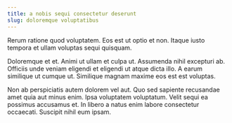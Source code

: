```yaml
---
title: a nobis sequi consectetur deserunt
slug: doloremque voluptatibus
---
```


Rerum ratione quod voluptatem. Eos est ut optio et non. Itaque iusto tempora et ullam voluptas sequi quisquam.

Doloremque et et. Animi ut ullam et culpa ut. Assumenda nihil excepturi ab. Officiis unde veniam eligendi et eligendi ut atque dicta illo. A earum similique ut cumque ut. Similique magnam maxime eos est est voluptas.

Non ab perspiciatis autem dolorem vel aut. Quo sed sapiente recusandae amet quia aut minus enim. Ipsa voluptatem voluptatum. Velit sequi ea possimus accusamus et. In libero a natus enim labore consectetur occaecati. Suscipit nihil eum ipsam.
